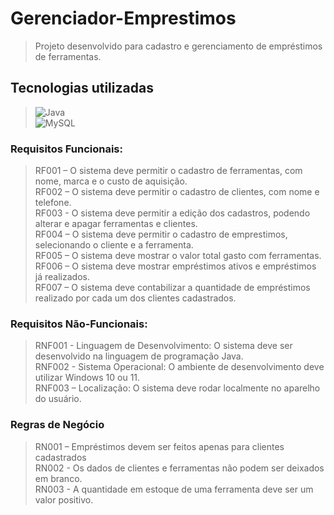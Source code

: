 # Gerenciador-Emprestimos
>Projeto desenvolvido para cadastro e gerenciamento de empréstimos de ferramentas.

## Tecnologias utilizadas
>![Java](https://img.shields.io/badge/java-%23ED8B00.svg?style=for-the-badge&logo=openjdk&logoColor=white)</br>
>![MySQL](https://img.shields.io/badge/MySQL-00000F?style=for-the-badge&logo=mysql&logoColor=white)


### Requisitos Funcionais:
> RF001 – O sistema deve permitir o cadastro de ferramentas, com nome, marca e o custo de aquisição. </br>
> RF002 – O sistema deve permitir o cadastro de clientes, com nome e telefone.</br>
> RF003 - O sistema deve permitir a edição dos cadastros, podendo alterar e apagar ferramentas e clientes.</br>
> RF004 – O sistema deve permitir o cadastro de emprestimos, selecionando o cliente e a ferramenta.</br>
> RF005 – O sistema deve mostrar o valor total gasto com ferramentas.</br>
> RF006 – O sistema deve mostrar empréstimos ativos e empréstimos já realizados.</br>
> RF007 – O sistema deve contabilizar a quantidade de empréstimos realizado por cada um dos clientes cadastrados.</br>

### Requisitos Não-Funcionais:
> RNF001 - Linguagem de Desenvolvimento: O sistema deve ser desenvolvido na linguagem de programação Java.</br>
> RNF002 - Sistema Operacional: O ambiente de desenvolvimento deve utilizar Windows 10 ou 11.</br>
> RNF003 – Localização: O sistema deve rodar localmente no aparelho do usuário.</br>

### Regras de Negócio
> RN001 – Empréstimos devem ser feitos apenas para clientes cadastrados</br>
> RN002 - Os dados de clientes e ferramentas não podem ser deixados em branco.</br>
> RN003 - A quantidade em estoque de uma ferramenta deve ser um valor positivo.

